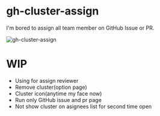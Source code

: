 # gh-cluster-assign

I'm bored to assign all team member on GitHub Issue or PR.

![gh-cluster-assign](https://user-images.githubusercontent.com/10000393/41191102-5a01b5aa-6c25-11e8-99b5-fc46bc624c0c.gif)

# WIP
 * Using for assign reviewer
 * Remove cluster(option page)
 * Cluster icon(anytime my face now) 
 * Run only GitHub issue and pr page
 * Not show cluster on asignees list for second time open
